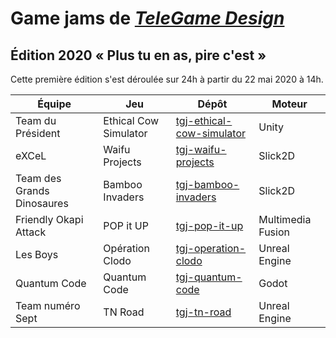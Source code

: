 # Game jams de [*TeleGame Design*](https://telegd.github.io/)

## Édition 2020 « Plus tu en as, pire c'est »

Cette première édition s'est déroulée sur 24h à partir du 22 mai 2020 à 14h.

| Équipe | Jeu | Dépôt | Moteur |
| - | - | - | - |
| Team du Président | Ethical Cow Simulator | [tgj-ethical-cow-simulator][tgj-ethical-cow-simulator] | Unity |
| eXCeL | Waifu Projects | [tgj-waifu-projects][tgj-waifu-projects] | Slick2D |
| Team des Grands Dinosaures | Bamboo Invaders | [tgj-bamboo-invaders][tgj-bamboo-invaders] | Slick2D |
| Friendly Okapi Attack | POP it UP | [tgj-pop-it-up][tgj-pop-it-up] | Multimedia Fusion |
| Les Boys | Opération Clodo | [tgj-operation-clodo][tgj-operation-clodo] | Unreal Engine |
| Quantum Code | Quantum Code | [tgj-quantum-code][tgj-quantum-code] | Godot |
| Team numéro Sept | TN Road | [tgj-tn-road][tgj-tn-road] | Unreal Engine |


[tgj-ethical-cow-simulator]: https://github.com/TeleGD/tgj-ethical-cow-simulator
[tgj-waifu-projects]: https://github.com/TeleGD/tgj-waifu-projects
[tgj-bamboo-invaders]: https://github.com/TeleGD/tgj-bamboo-invaders
[tgj-pop-it-up]: https://github.com/TeleGD/tgj-pop-it-up
[tgj-operation-clodo]: https://github.com/TeleGD/tgj-operation-clodo
[tgj-quantum-code]: https://github.com/TeleGD/tgj-quantum-code
[tgj-tn-road]: https://github.com/TeleGD/tgj-tn-road
